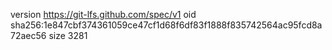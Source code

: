 version https://git-lfs.github.com/spec/v1
oid sha256:1e847cbf374361059ce47cf1d68f6df83f1888f835742564ac95fcd8a72aec56
size 3281
